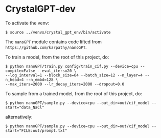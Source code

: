 CrystalGPT-dev
==============

To activate the venv:
```
$ source ../venvs/crystal_gpt_env/bin/activate
```

The `nanoGPT` module contains code lifted from `https://github.com/karpathy/nanoGPT`. 

To train a model, from the root of this project, do:
```shell
$ python nanoGPT/train.py config/train_cif.py --device=cpu --compile=False --eval_iters=20 \
--log_interval=1 --block_size=64 --batch_size=12 --n_layer=4 --n_head=4 --n_embd=128 \
--max_iters=2000 --lr_decay_iters=2000 --dropout=0.0
```

To sample from a trained model, from the root of this project, do:
```shell
$ python nanoGPT/sample.py --device=cpu --out_dir=out/cif_model --start="data_NaCl"
```
alternatively:
```shell
$ python nanoGPT/sample.py --device=cpu --out_dir=out/cif_model --start="FILE:out/prompt.txt"
```
